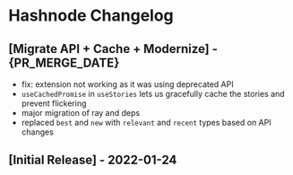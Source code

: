 # Hashnode Changelog

## [Migrate API + Cache + Modernize] - {PR_MERGE_DATE}

- fix: extension not working as it was using deprecated API
- `useCachedPromise` in `useStories` lets us gracefully cache the stories and prevent flickering
- major migration of ray and deps
- replaced `best` and `new` with `relevant` and `recent` types based on API changes

## [Initial Release] - 2022-01-24